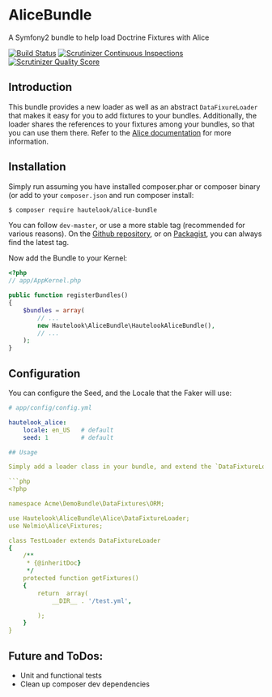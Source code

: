 AliceBundle
===========

A Symfony2 bundle to help load Doctrine Fixtures with Alice

[![Build Status](https://travis-ci.org/hautelook/AliceBundle.png?branch=master)](https://travis-ci.org/hautelook/AliceBundle)
[![Scrutinizer Continuous Inspections](https://scrutinizer-ci.com/g/hautelook/AliceBundle/badges/general.png?s=fe44656b6d81a9f3a3972c2a3108231c6147ac3d)](https://scrutinizer-ci.com/g/hautelook/AliceBundle/)
[![Scrutinizer Quality Score](https://scrutinizer-ci.com/g/hautelook/AliceBundle/badges/quality-score.png?s=0b9ff0ac44085bc49fdb98f4ea1fec2fea918a39)](https://scrutinizer-ci.com/g/hautelook/AliceBundle/)


## Introduction

This bundle provides a new loader as well as an abstract `DataFixureLoader` that makes it easy for you to add fixtures
to your bundles. Additionally, the loader shares the references to your fixtures among your bundles, so that you can
use them there. Refer to the [Alice documentation](https://github.com/nelmio/alice/blob/master/README.md) for more
information.

## Installation

Simply run assuming you have installed composer.phar or composer binary (or add to your `composer.json` and run composer
install:

```bash
$ composer require hautelook/alice-bundle
```

You can follow `dev-master`, or use a more stable tag (recommended for various reasons). On the
[Github repository](https://github.com/hautelook/AliceBundle), or on [Packagist](http://www.packagist.org), you can
always find the latest tag.

Now add the Bundle to your Kernel:

```php
<?php
// app/AppKernel.php

public function registerBundles()
{
    $bundles = array(
        // ...
        new Hautelook\AliceBundle\HautelookAliceBundle(),
        // ...
    );
}
```

## Configuration

You can configure the Seed, and the Locale that the Faker will use:

```yaml
# app/config/config.yml

hautelook_alice:
    locale: en_US   # default
    seed: 1         # default

## Usage

Simply add a loader class in your bundle, and extend the `DataFixtureLoader` class. Example

```php
<?php

namespace Acme\DemoBundle\DataFixtures\ORM;

use Hautelook\AliceBundle\Alice\DataFixtureLoader;
use Nelmio\Alice\Fixtures;

class TestLoader extends DataFixtureLoader
{
    /**
     * {@inheritDoc}
     */
    protected function getFixtures()
    {
        return  array(
            __DIR__ . '/test.yml',

        );
    }
}
```

## Future and ToDos:

- Unit and functional tests
- Clean up composer dev dependencies
